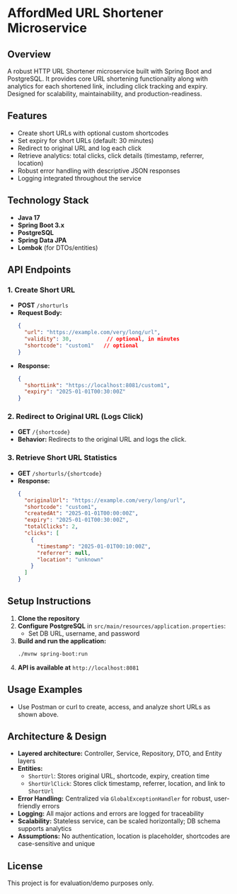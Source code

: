 # AffordMed URL Shortener Microservice

## Overview
A robust HTTP URL Shortener microservice built with Spring Boot and PostgreSQL. It provides core URL shortening functionality along with analytics for each shortened link, including click tracking and expiry. Designed for scalability, maintainability, and production-readiness.

## Features
- Create short URLs with optional custom shortcodes
- Set expiry for short URLs (default: 30 minutes)
- Redirect to original URL and log each click
- Retrieve analytics: total clicks, click details (timestamp, referrer, location)
- Robust error handling with descriptive JSON responses
- Logging integrated throughout the service

## Technology Stack
- **Java 17**
- **Spring Boot 3.x**
- **PostgreSQL**
- **Spring Data JPA**
- **Lombok** (for DTOs/entities)

## API Endpoints

### 1. Create Short URL
- **POST** `/shorturls`
- **Request Body:**
  ```json
  {
    "url": "https://example.com/very/long/url",
    "validity": 30,           // optional, in minutes
    "shortcode": "custom1"   // optional
  }
  ```
- **Response:**
  ```json
  {
    "shortLink": "https://localhost:8081/custom1",
    "expiry": "2025-01-01T00:30:00Z"
  }
  ```

### 2. Redirect to Original URL (Logs Click)
- **GET** `/{shortcode}`
- **Behavior:** Redirects to the original URL and logs the click.

### 3. Retrieve Short URL Statistics
- **GET** `/shorturls/{shortcode}`
- **Response:**
  ```json
  {
    "originalUrl": "https://example.com/very/long/url",
    "shortcode": "custom1",
    "createdAt": "2025-01-01T00:00:00Z",
    "expiry": "2025-01-01T00:30:00Z",
    "totalClicks": 2,
    "clicks": [
      {
        "timestamp": "2025-01-01T00:10:00Z",
        "referrer": null,
        "location": "unknown"
      }
    ]
  }
  ```

## Setup Instructions
1. **Clone the repository**
2. **Configure PostgreSQL** in `src/main/resources/application.properties`:
   - Set DB URL, username, and password
3. **Build and run the application:**
   ```bash
   ./mvnw spring-boot:run
   ```
4. **API is available at** `http://localhost:8081`

## Usage Examples
- Use Postman or curl to create, access, and analyze short URLs as shown above.

## Architecture & Design
- **Layered architecture:** Controller, Service, Repository, DTO, and Entity layers
- **Entities:**
  - `ShortUrl`: Stores original URL, shortcode, expiry, creation time
  - `ShortUrlClick`: Stores click timestamp, referrer, location, and link to `ShortUrl`
- **Error Handling:** Centralized via `GlobalExceptionHandler` for robust, user-friendly errors
- **Logging:** All major actions and errors are logged for traceability
- **Scalability:** Stateless service, can be scaled horizontally; DB schema supports analytics
- **Assumptions:** No authentication, location is placeholder, shortcodes are case-sensitive and unique

## License
This project is for evaluation/demo purposes only. 